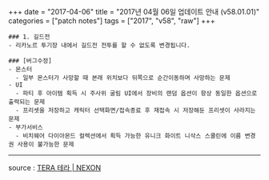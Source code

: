+++
date = "2017-04-06"
title = "2017년 04월 06일 업데이트 안내 (v58.01.01)"
categories = ["patch notes"]
tags = ["2017", "v58", "raw"]
+++

```
### 1. 길드전
- 리카노르 투기장 내에서 길드전 전투를 할 수 없도록 변경됩니다.

### [버그수정]
- 몬스터
  - 일부 몬스터가 사망할 때 본래 위치보다 뒤쪽으로 순간이동하며 사망하는 문제
- UI
  - 파티 후 아이템 획득 시 주사위 굴림 UI에서 장비의 랜덤 옵션이 항상 동일한 옵션으로 출력되는 문제
  - 프리셋을 저장하고 캐릭터 선택화면/접속종료 후 재접속 시 저장해둔 프리셋이 사라지는 문제
- 부가서비스
  - 비치웨어 다이아몬드 컬렉션에서 획득 가능한 유니크 화이트 니삭스 스쿨린에 이름 변경권 사용이 불가능한 문제
```

----

source : [TERA 테라 | NEXON](http://tera.nexon.com/news/update/view.aspx?n4articlesn=)
